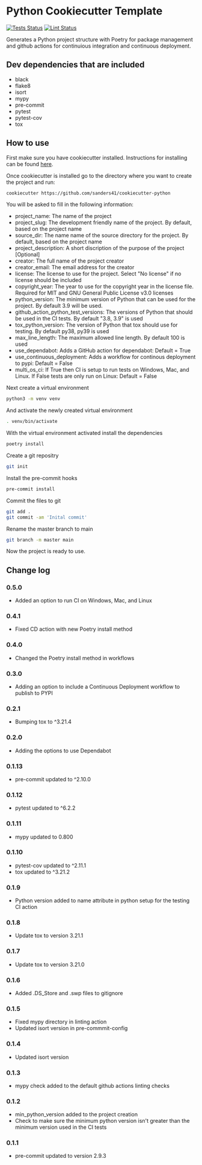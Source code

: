 # Python Cookiecutter Template

[![Tests Status](https://github.com/sanders41/cookiecutter-python/workflows/Testing/badge.svg?branch=main&event=push)](https://github.com/sanders41/cookiecutter-python/actions?query=workflow%3ATesting+branch%3Amain+event%3Apush)
[![Lint Status](https://github.com/sanders41/cookiecutter-python/workflows/Linting/badge.svg?branch=main&event=push)](https://github.com/sanders41/cookiecutter-python/actions?query=workflow%3ALinting+branch%3Amain+event%3Apush)

Generates a Python project structure with Poetry for package management and github actions for continuious integration and continuous deployment.

## Dev dependencies that are included

- black
- flake8
- isort
- mypy
- pre-commit
- pytest
- pytest-cov
- tox

## How to use

First make sure you have cookiecutter installed. Instructions for installing can be found [here](https://cookiecutter.readthedocs.io/en/1.7.2/installation.html).

Once cookiecutter is installed go to the directory where you want to create the project and run:

```zsh
cookiecutter https://github.com/sanders41/cookiecutter-python
```

You will be asked to fill in the following information:

- project_name: The name of the project
- project_slug: The development friendly name of the project. By default, based on the project name
- source_dir: The name name of the source directory for the project. By default, based on the project name
- project_description: A short discription of the purpose of the project [Optional]
- creator: The full name of the project creator
- creator_email: The email address for the creator
- license: The license to use for the project. Select "No license" if no license should be included
- copyright_year: The year to use for the copyright year in the license file. Required for MIT and GNU General Public License v3.0 licenses
- python_version: The minimum version of Python that can be used for the project. By default 3.9 will be used.
- github_action_python_test_versions: The versions of Python that should be used in the CI tests. By default "3.8, 3.9" is used
- tox_python_version: The version of Python that tox should use for testing. By default py38, py39 is used
- max_line_length: The maximum allowed line length. By default 100 is used
- use_dependabot: Adds a GitHub action for dependabot: Default = True
- use_continuous_deployment: Adds a workflow for continous deployment to pypi: Default = False
- multi_os_ci: If True then CI is setup to run tests on Windows, Mac, and Linux. If False tests are only run on Linux: Default = False

Next create a virtual environment

```zsh
python3 -m venv venv
```

And activate the newly created virtual environment

```zsh
. venv/bin/activate
```

With the virtual environment activated install the dependencies

```zsh
poetry install
```

Create a git repositry

```zsh
git init
```

Install the pre-commit hooks

```zsh
pre-commit install
```

Commit the files to git

```zsh
git add .
git commit -am 'Inital commit'
```

Rename the master branch to main

```zsh
git branch -m master main
```

Now the project is ready to use.

## Change log

### 0.5.0

- Added an option to run CI on Windows, Mac, and Linux

### 0.4.1

- Fixed CD action with new Poetry install method

### 0.4.0

- Changed the Poetry install method in workflows

### 0.3.0

- Adding an option to include a Continuous Deployment workflow to publish to PYPI

### 0.2.1

- Bumping tox to ^3.21.4

### 0.2.0

- Adding the options to use Dependabot

### 0.1.13

- pre-commit updated to ^2.10.0

### 0.1.12

- pytest updated to ^6.2.2

### 0.1.11

- mypy updated to 0.800

### 0.1.10

- pytest-cov updated to ^2.11.1
- tox updated to ^3.21.2

### 0.1.9

- Python version added to name attribute in python setup for the testing CI action

### 0.1.8

- Update tox to version 3.21.1

### 0.1.7

- Update tox to version 3.21.0

### 0.1.6

- Added .DS_Store and .swp files to gitignore

### 0.1.5

- Fixed mypy directory in linting action
- Updated isort version in pre-commmit-config

### 0.1.4

- Updated isort version

### 0.1.3

- mypy check added to the default github actions linting checks

### 0.1.2

- min_python_version added to the project creation
- Check to make sure the minimum python version isn't greater than the minimum version used in
  the CI tests

### 0.1.1

- pre-commit updated to version 2.9.3
